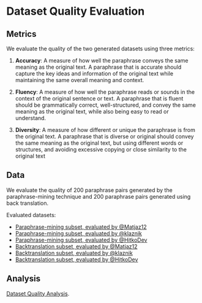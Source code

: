 # Dataset Quality Evaluation

## Metrics

We evaluate the quality of the two generated datasets using three metrics:

1. **Accuracy**: A measure of how well the paraphrase conveys the same meaning as the original text. A paraphrase that is accurate should capture the key ideas and information of the original text while maintaining the same overall meaning and context.

2. **Fluency**: A measure of how well the paraphrase reads or sounds in the context of the original sentence or text. A paraphrase that is fluent should be grammatically correct, well-structured, and convey the same meaning as the original text, while also being easy to read or understand.

3. **Diversity**: A measure of how different or unique the paraphrase is from the original text. A paraphrase that is diverse or original should convey the same meaning as the original text, but using different words or structures, and avoiding excessive copying or close similarity to the original text


## Data

We evaluate the quality of 200 paraphrase pairs generated by the paraphrase-mining technique and 200 paraphrase pairs generated using back translation.

Evaluated datasets:
+ [Paraphrase-mining subset, evaluated by @Matjaz12](./data_subsets/paraphrase_mining_subset0.csv)
+ [Paraphrase-mining subset, evaluated by @klaznik](./data_subsets/paraphrase_mining_subset1.csv)
+ [Paraphrase-mining subset, evaluated by @HitkoDev](./data_subsets/paraphrase_mining_subset2.csv)
+ [Backtranslation subset, evaluated by @Matjaz12](./data_subsets/backtranslation_subset0.csv)
+ [Backtranslation subset, evaluated by @klaznik](./data_subsets/backtranslation_subset1.csv)
+ [Backtranslation subset, evaluated by @HitkoDev](./data_subsets/backtranslation_subset2.csv)


## Analysis

[Dataset Quality Analysis](./analysis.ipynb).